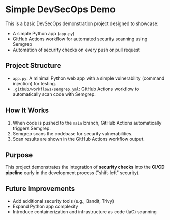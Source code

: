 # Simple DevSecOps Demo

This is a basic DevSecOps demonstration project designed to showcase:

- A simple Python app (`app.py`)
- GitHub Actions workflow for automated security scanning using Semgrep
- Automation of security checks on every push or pull request

## Project Structure

- `app.py`: A minimal Python web app with a simple vulnerability (command injection) for testing.
- `.github/workflows/semgrep.yml`: GitHub Actions workflow to automatically scan code with Semgrep.

## How It Works

1. When code is pushed to the `main` branch, GitHub Actions automatically triggers Semgrep.
2. Semgrep scans the codebase for security vulnerabilities.
3. Scan results are shown in the GitHub Actions workflow output.

## Purpose

This project demonstrates the integration of **security checks** into the **CI/CD pipeline** early in the development process ("shift-left" security).

## Future Improvements

- Add additional security tools (e.g., Bandit, Trivy)
- Expand Python app complexity
- Introduce containerization and infrastructure as code (IaC) scanning


